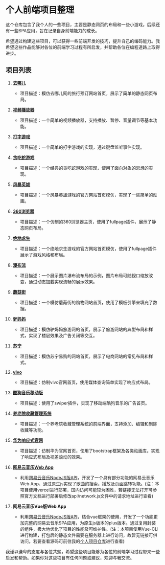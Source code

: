 <h1>个人前端项目整理</h1>
<p>这个仓库包含了我个人的一些项目，主要是静态网页的布局和一些小游戏，后续还有一些SPA应用，旨在记录自身前端能力的成长。</p>
<p>希望通过构建这些项目，可以获得一些前端开发的技巧，提升自己的编码能力。我希望这些作品能够对各位的前端学习过程有所启发，并帮助各位在编程道路上取得进步。</p>
<h2>项目列表</h2>
<ol>
	<li><p><strong><a href="https://sakurakash.github.io/project/去哪儿/index.html" target="_blank">去哪儿</a></strong></p>
		<ul>
			<li>项目描述：模仿去哪儿网的旅行预订网站首页，展示了简单的静态网页布局。</li>
		</ul>
	</li>
	<li><p><strong><a href="https://sakurakash.github.io/project/视频播放器/index.html" target="_blank">视频播放器</a></strong></p>
		<ul>
			<li>项目描述：一个简单的视频播放器，支持播放、暂停、音量调节等基本功能。</li>
		</ul>
	</li>
	<li><p><strong><a href="https://sakurakash.github.io/project/打字游戏/index.html" target="_blank">打字游戏</a></strong></p>
		<ul>
			<li>项目描述：一个简单的打字游戏的实现，通过键盘监听事件实现。</li>
		</ul>
	</li>
	<li><p><strong><a href="https://sakurakash.github.io/project/贪吃蛇游戏/index.html" target="_blank">贪吃蛇游戏</a></strong></p>
		<ul>
			<li>项目描述：一个经典的贪吃蛇游戏的实现，使用了面向对象的思想的实现。</li>
		</ul>
	</li>
	<li><p><strong><a href="https://sakurakash.github.io/project/风暴英雄/index.html" target="_blank">风暴英雄</a></strong></p>
		<ul>
			<li>项目描述：一个风暴英雄游戏的官方网站首页模仿，实现了一些简单的动画。</li>
		</ul>
	</li>
	<li><p><strong><a href="https://sakurakash.github.io/project/360浏览器/index.html" target="_blank">360浏览器</a></strong></p>
		<ul>
			<li>项目描述：一个仿制的360浏览器主页，使用了fullpage插件，展示了静态网页布局。</li>
		</ul>
	</li>
	<li><p><strong><a href="https://sakurakash.github.io/project/绝地求生/index.html" target="_blank">绝地求生</a></strong></p>
		<ul>
			<li>项目描述：一个绝地求生游戏的官方网站首页模仿，使用了fullpage插件展示了游戏风格和布局。</li>
		</ul>
	</li>
	<li><p><strong><a href="https://sakurakash.github.io/project/瀑布流/index.html" target="_blank">瀑布流</a></strong></p>
		<ul>
			<li>项目描述：一个展示图片瀑布流布局的示例，图片布局可随视口缩放改变，通过动态加载实现流畅的展示效果。</li>
		</ul>
	</li>
	<li><p><strong><a href="https://sakurakash.github.io/project/mogu/index.html" target="_blank">蘑菇街</a></strong></p>
		<ul>
			<li>项目描述：一个模仿蘑菇街的购物网站首页，使用了模板引擎来填充了数据。</li>
		</ul>
	</li>
	<li><p><strong><a href="https://sakurakash.github.io/project/lvmama/index.html" target="_blank">驴妈妈</a></strong></p>
		<ul>
			<li>项目描述：模仿驴妈妈旅游网的首页，展示了旅游网站的典型布局和样式，实现了楼层效果及广告关闭等交互。</li>
		</ul>
	</li>
	<li><p><strong><a href="https://sakurakash.github.io/project/suning/index.html" target="_blank">苏宁</a></strong></p>
		<ul>
			<li>项目描述：模仿苏宁易购的网站首页，展示了电商网站的常见布局和样式。</li>
		</ul>
	</li>
	<li><p><strong><a href="https://sakurakash.github.io/project/vivo/index.html" target="_blank">vivo</a></strong></p>
		<ul>
			<li>项目描述：仿制vivo官网首页，使用媒体查询简单实现了响应式布局。</li>
		</ul>
	</li>
	<li><p><strong><a href="https://sakurakash.github.io/project/酷狗音乐移动版/index.html" target="_blank">酷狗音乐移动版</a></strong></p>
		<ul>
			<li>项目描述：使用了swiper插件，实现了移动端酷狗音乐的广告首页。</li>
		</ul>
	</li>
	<li><p><strong><a href="https://sakurakash.github.io/project/养老院收藏管理系统/index.html" target="_blank">养老院收藏管理系统</a></strong></p>
		<ul>
			<li>项目描述：一个养老院收藏管理系统的前端界面，支持添加、编辑和删除收藏等功能。</li>
		</ul>
	</li>
	<li><p><strong><a href="https://sakurakash.github.io/project/Huawei/index.html" target="_blank">华为响应式官网</a></strong></p>
		<ul>
			<li>项目描述：仿制华为官网首页，使用了bootstrap框架及各类动画库，实现了响应式布局及视差滚动的效果。</li>
		</ul>
	</li>
	<li><p><strong><a href="https://sakurakash.github.io/project/music163/home/index.html" target="_blank">网易云音乐Web App</a></strong></p>
		<ul>
			<li>利用<a href="https://neteasecloudmusicapi.js.org/#/">网易云音乐NodeJS版API</a>，开发了一个具有部分功能的网易云音乐Web App，通过原生js实现了歌曲的搜索，播放及页面跳转功能。(注：本项目使用vercel进行部署，国内访问可能较为困难，若链接无法打开可参照官方文档进行部署后修改api/network.js文件中的请求地址进行查看)
			</li>
		</ul>
	</li>
	<li><p><strong>网易云音乐Vue版Web App</strong></p>
		<ul>
			<li>利用<a href="https://neteasecloudmusicapi.js.org/#/">网易云音乐NodeJS版API</a>，结合vue框架的使用，开发了一个功能更加完整的网易云音乐SPA应用，为原生js版本的plus版本。通过复用封装的组件，极大地优化了项目的性能及可维护性。(注：本项目使用Vue-CLI进行构建，打包后的静态文件需要在服务器上进行访问，故暂无链接可供访问，若要查看源码可前往我的<a href="https://github.com/Sakurakash/project">个人项目仓库</a>进行查看)
			</li>
		</ul>
	</li>
</ol>
<p>我谨以谦卑的态度与各位共勉，希望这些项目能够为各位的前端学习过程带来一些启发和帮助。如果你对这些项目有任何问题或建议，欢迎与我交流。</p>
